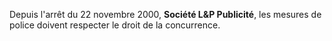 Depuis l'arrêt du 22 novembre 2000, **Société L&P Publicité**, les mesures de police doivent respecter le droit de la concurrence.